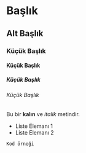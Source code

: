 # Başlık  
## Alt Başlık  
### Küçük Başlık  
#### Küçük Başlık  
##### Küçük Başlık  
###### Küçük Başlık
Bu bir **kalın** ve *italik* metindir.  

- Liste Elemanı 1  
- Liste Elemanı 2  

`Kod örneği`
